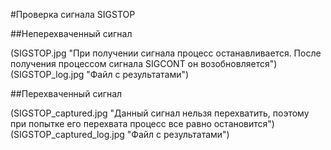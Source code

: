 #Проверка сигнала SIGSTOP

##Неперехваченный сигнал

(SIGSTOP.jpg "При получении сигнала процесс останавливается. После получения процессом сигнала SIGCONT он возобновляется")
(SIGSTOP_log.jpg "Файл с результатами")

##Перехваченный сигнал

(SIGSTOP_captured.jpg "Данный сигнал нельзя перехватить, поэтому при попытке его перехвата процесс все равно остановится")
(SIGSTOP_captured_log.jpg "Файл с результатами")
